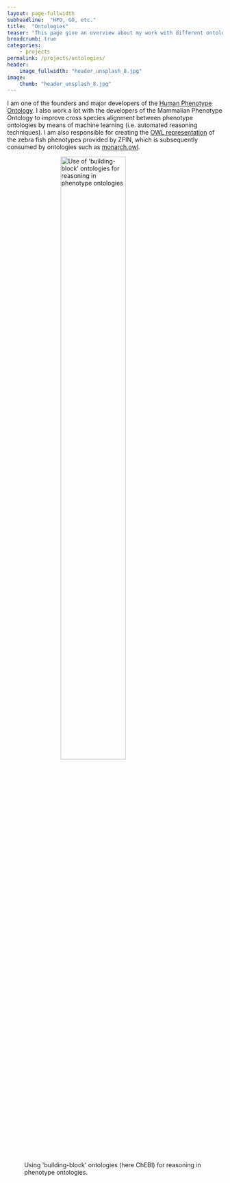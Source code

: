 ```yaml
---
layout: page-fullwidth
subheadline:  "HPO, GO, etc."
title:  "Ontologies"
teaser: "This page give an overview about my work with different ontologies in the life science domain."
breadcrumb: true
categories:
    - projects
permalink: /projects/ontologies/
header:
    image_fullwidth: "header_unsplash_8.jpg"
image:
    thumb: "header_unsplash_8.jpg"
---
```


I am one of the founders and major developers of the [Human Phenotype Ontology][1]. I also work a lot with the developers of the Mammalian Phenotype Ontology to improve cross species alignment between phenotype ontologies by means of machine learning (i.e. automated reasoning techniques). 
I am also responsible for creating the [OWL representation][2] of the zebra fish phenotypes provided by ZFIN, which is subsequently consumed by ontologies such as [monarch.owl][3].


<figure>
	<img src="{{ site.url }}{{ site.baseurl }}/images/reasoning.png" style="display: table-caption; margin: 0 auto;" width="60%" alt="Use of 'building-block' ontologies for reasoning in phenotype ontologies" itemprop="image">
	<figcaption class="text-right">Using 'building-block' ontologies (here ChEBI) for reasoning in phenotype ontologies.</figcaption>
</figure>


[1]: http://www.human-phenotype-ontology.org
[2]: http://compbio.charite.de/jenkins/job/zp-owl/
[3]: https://github.com/monarch-initiative/monarch-ontology